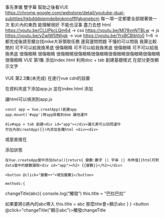 ####
事先準備 雙字幕 幫助之後看VUE https://chrome.google.com/webstore/detail/youtube-dual-subtitles/hkbdddpiemdeibjoknnofflfgbgnebcm
每一項一定都要全部跟著做一次 影片內的東西 能理解很好 不能也沒事 盡力去想
html https://youtu.be/CLUPkcLQm64 ->
css https://youtu.be/Ml78vnNTBLw ->
js https://youtu.be/yZwlW5INhgk ->
vue https://youtu.be/YrxBCBibVo0 1~6 ->
都完成後請至櫃台找mike大哥領取任務 邊寫邊問問題 不懂的可以問我 我算比較閒的
可不可以給我換黑底 很傷眼睛 可不可以給我換黑底 很傷眼睛 可不可以給我換黑底 很傷眼睛 很傷眼睛  很傷眼睛很傷眼睛很傷眼睛很傷眼睛很傷眼睛很傷眼睛很傷眼睛
VUE 第1集 
   	 添加index.html 	利用doc + tab 創建基礎樣式 在<body>部分更改顯示文字
####
VUE 第2.3集(未完成)
     	在<head>進行vue cdn的設置<script src="https://unpkg.com/vue@3"></script>

在資料夾底下添加app.js 並在index.html <body>添加 
<script src="app.js"></script>讓html可以偵測到app.js

	const app = Vue.creatApp()創建app
	app.mount('#app')將app掛載到dom 讓他運作

	div#app + tab 創建<div id="app"></div>讓元素可以訪問運作
	可在內部creatApp({})內添加各種html <div><div>

或是直接在<div id="app"><div><div><div>添加狀態

	在Vue.createApp當中添加data(){return{ 變數:數字 || 字串 || 布林值}}html可對data當中的變數讀取<div id="app"><h2> {{變數}}</h2></div>

	<button @click="變數++">增加變數1</button>

	methods:{
changeTitle(abc){
console.log(“觸發”)
this.title = “巴拉巴拉”

如果要將()將內的abc帶入
this.title = abc 那麼title會=顯示abc
}
}
<button @click="changeTitle("顯示abc")>觸發changeTitle</button>
